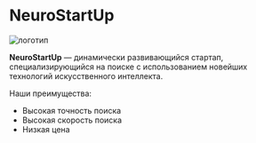 # NeuroStartUp

  ![логотип](https://camo.githubusercontent.com/c6727c717cad1e4820481abb87524f90782445c5/68747470733a2f2f692e696d6775722e636f6d2f495a4f525769492e706e67)

  **NeuroStartUp** — динамически развивающийся стартап, специализирующийся на поиске с использованием новейших технологий искусственного интеллекта.

  Наши преимущества:
 * Высокая точность поиска
 * Высокая скорость поиска
 * Низкая цена